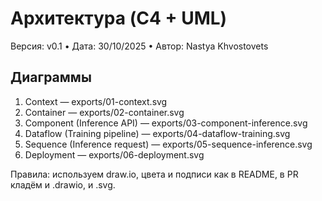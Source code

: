 ﻿# Архитектура (C4 + UML)
Версия: v0.1 • Дата: 30/10/2025 • Автор: Nastya Khvostovets

## Диаграммы
1. Context — exports/01-context.svg
2. Container — exports/02-container.svg
3. Component (Inference API) — exports/03-component-inference.svg
4. Dataflow (Training pipeline) — exports/04-dataflow-training.svg
5. Sequence (Inference request) — exports/05-sequence-inference.svg
6. Deployment — exports/06-deployment.svg

Правила: используем draw.io, цвета и подписи как в README, в PR кладём и .drawio, и .svg.
